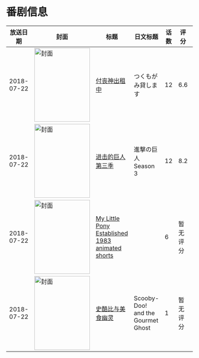 # 番剧信息

|放送日期|封面|标题|日文标题|话数|评分|评分人数|
|---|---|---|---|---|---|---|
|2018-07-22|<img src="https://lain.bgm.tv/pic/cover/c/61/36/228382_Sd4Di.jpg" alt="封面" style="width:150px;height:200px;object-fit:cover;">|[付丧神出租中](https://bangumi.tv/subject/228382)|つくもがみ貸します|12|6.6|418人评分|
|2018-07-22|<img src="https://lain.bgm.tv/pic/cover/c/18/86/217300_WGgTy.jpg" alt="封面" style="width:150px;height:200px;object-fit:cover;">|[进击的巨人 第三季](https://bangumi.tv/subject/217300)|進撃の巨人 Season 3|12|8.2|15149人评分|
|2018-07-22|<img src="https://lain.bgm.tv/pic/cover/c/d7/a1/421167_59tTT.jpg" alt="封面" style="width:150px;height:200px;object-fit:cover;">|[My Little Pony Established 1983 animated shorts](https://bangumi.tv/subject/421167)||6|暂无评分|少于10人评分|
|2018-07-22|<img src="https://lain.bgm.tv/pic/cover/c/52/82/435498_v114M.jpg" alt="封面" style="width:150px;height:200px;object-fit:cover;">|[史酷比与美食幽灵](https://bangumi.tv/subject/435498)|Scooby-Doo! and the Gourmet Ghost|1|暂无评分|少于10人评分|
